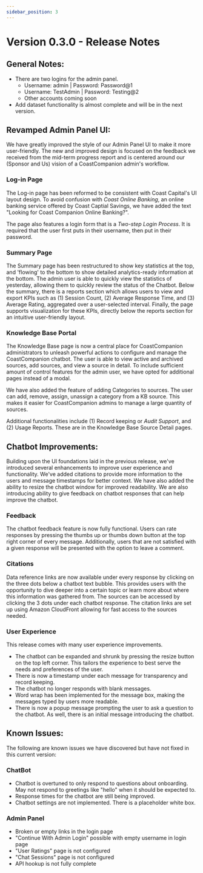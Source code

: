 ```yaml
---
sidebar_position: 3
---
```


# Version 0.3.0 - Release Notes

## General Notes:

- There are two logins for the admin panel.
    - Username: admin | Password: Password@1
    - Username: TestAdmin | Password: Testing@2
    - Other accounts coming soon
- Add dataset functionality is almost complete and will be in the next version.


## Revamped Admin Panel UI:

We have greatly improved the style of our Admin Panel UI to make it more user-friendly. The new and improved design is focused on the feedback we received from the mid-term progress report and is centered around our (Sponsor and Us) vision of a CoastCompanion admin's workflow.

### Log-in Page

The Log-in page has been reformed to be consistent with Coast Capital's UI layout design. To avoid confusion with *Coast Online Banking*, an online banking service offered by Coast Captial Savings, we have added the text "Looking for Coast Companion Online Banking?".

The page also features a login form that is a *Two-step Login Process*. It is required that the user first puts in their username, then put in their password.

### Summary Page

The Summary page has been restructured to show key statistics at the top, and 'flowing' to the bottom to show detailed analytics-ready information at the bottom. The admin user is able to quickly view the statistics of yesterday, allowing them to quickly review the status of the Chatbot. Below the summary, there is a reports section which allows users to view and export KPIs such as (1) Session Count, (2) Average Response Time, and (3) Average Rating, aggregated over a user-selected interval. Finally, the page supports visualization for these KPIs, directly below the reports section for an intuitive user-friendly layout.

### Knowledge Base Portal

The Knowledge Base page is now a central place for CoastCompanion administrators to unleash powerful actions to configure and manage the CoastCompanion chatbot. The user is able to view active and archived sources, add sources, and view a source in detail. To include sufficient amount of control features for the admin user, we have opted for additional pages instead of a modal. 

We have also added the feature of adding Categories to sources. The user can add, remove, assign, unassign a category from a KB source. This makes it easier for CoastCompanion admins to manage a large quantity of sources.

Additional functionalities include (1) Record keeping or *Audit Support*, and (2) Usage Reports. These are in the Knowledge Base Source Detail pages.


## Chatbot Improvements:

Building upon the UI foundations laid in the previous release, we've introduced several enhancements to improve user experience and functionality. We've added citations to provide more information to the users and message timestamps for better context. We have also added the ability to resize the chatbot window for improved readability. We are also introducing ability to give feedback on chatbot responses that can help improve the chatbot.

### Feedback
The chatbot feedback feature is now fully functional. Users can rate responses by pressing the thumbs up or thumbs down button at the top right corner of every message. Additionally, users that are not satisfied with a given response will be presented with the option to leave a comment.

### Citations
Data reference links are now available under every response by clicking on the three dots below a chatbot text bubble. This provides users with the opportunity to dive deeper into a certain topic or learn more about where this information was gathered from. The sources can be accessed by clicking the 3 dots under each chatbot response. The citation links are set up using Amazon CloudFront allowing for fast access to the sources needed.

### User Experience
This release comes with many user experience improvements. 
- The chatbot can be expanded and shrunk by pressing the resize button on the top left corner. This tailors the experience to best serve the needs and preferences of the user. 
- There is now a timestamp under each message for transparency and record keeping.
- The chatbot no longer responds with blank messages.
- Word wrap has been implemented for the message box, making the messages typed by users more readable.
- There is now a popup message prompting the user to ask a question to the chatbot. As well, there is an initial message introducing the chatbot.


## Known Issues:

The following are known issues we have discovered but have not fixed in this current version:

### ChatBot
- Chatbot is overtuned to only respond to questions about onboarding. May not respond to greetings like "hello" when it should be expected to.
- Response times for the chatbot are still being improved.
- Chatbot settings are not implemented. There is a placeholder white box.

### Admin Panel
- Broken or empty links in the login page
- "Continue With Admin Login" possible with empty username in login page
- "User Ratings" page is not configured
- "Chat Sessions" page is not configured
- API hookup is not fully complete
